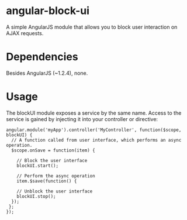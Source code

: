 angular-block-ui
============
A simple AngularJS module that allows you to block user interaction on AJAX requests. 

# Dependencies
Besides AngularJS (~1.2.4), none.  

# Usage
The blockUI module exposes a service by the same name. Access to the service is gained by injecting it into your controller or directive:

    angular.module('myApp').controller('MyController', function($scope, blockUI) {
      // A function called from user interface, which performs an async operation.
      $scope.onSave = function(item) {
    
        // Block the user interface
        blockUI.start();

        // Perform the async operation    
        item.$save(function() {
      
        // Unblock the user interface
        blockUI.stop();
      });
     };
    });
